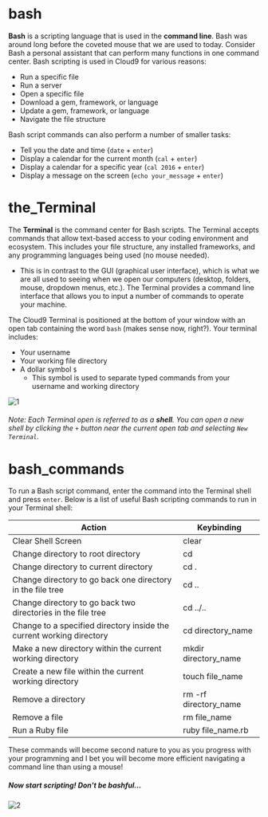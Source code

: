 # bash
**Bash** is a scripting language that is used in the **command line**. Bash was around long before the coveted mouse that we are used to today. Consider Bash a personal assistant that can perform many functions in one command center. Bash scripting is used in Cloud9 for various reasons:
- Run a specific file
- Run a server
- Open a specific file
- Download a gem, framework, or language
- Update a gem, framework, or language 
- Navigate the file structure

Bash script commands can also perform a number of smaller tasks:
- Tell you the date and time {`date` + `enter`)
- Display a calendar for the current month (`cal` + `enter`)
- Display a calendar for a specific year (`cal 2016` + `enter`)
- Display a message on the screen (`echo your_message` + `enter`)

# the_Terminal
The **Terminal** is the command center for Bash scripts. The Terminal accepts commands that allow text-based access to your coding environment and ecosystem. This includes your file structure, any installed frameworks, and any programming languages being used (no mouse needed). 
- This is in contrast to the GUI (graphical user interface), which is what we are all used to seeing when we open our computers (desktop, folders, mouse, dropdown menus, etc.). The Terminal provides a command line interface that allows you to input a number of commands to operate your machine.  

The Cloud9 Terminal is positioned at the bottom of your window with an open tab containing the word `bash` (makes sense now, right?). Your terminal includes:
- Your username
- Your working file directory
- A dollar symbol `$`
  - This symbol is used to separate typed commands from your username and working directory  
 
![1](http://i.imgur.com/hGcgtLy.png)

###### Note: Each Terminal open is referred to as a **shell**. You can open a new shell by clicking the `+` button near the current open tab and selecting `New Terminal`.   


# bash_commands
To run a Bash script command, enter the command into the Terminal shell and press `enter`. Below is a list of useful Bash scripting commands to run in your Terminal shell:  

| Action                                                                  | Keybinding              |
|-------------------------------------------------------------------------|-------------------------| 
| Clear Shell Screen                                                      | clear                   |
| Change directory to root directory                                      | cd                      |
| Change directory to current directory                                   | cd .                    |
| Change directory to go back one directory in the file tree              | cd ..                   |
| Change directory to go back two directories in the file tree            | cd ../..                |
| Change to a specified directory inside the current working directory    | cd directory_name       |
| Make a new directory within the current working directory               | mkdir directory_name    |
| Create a new file within the current working directory                  | touch file_name         |
| Remove a directory                                                      | rm -rf directory_name   |
| Remove a file                                                           | rm file_name            |
| Run a Ruby file                                                         | ruby file_name.rb       |

These commands will become second nature to you as you progress with your programming and I bet you will become more efficient navigating a command line than using a mouse!

##### Now start scripting! Don't be bashful... 
![2](http://i.imgur.com/iM4CI8m.gif)

